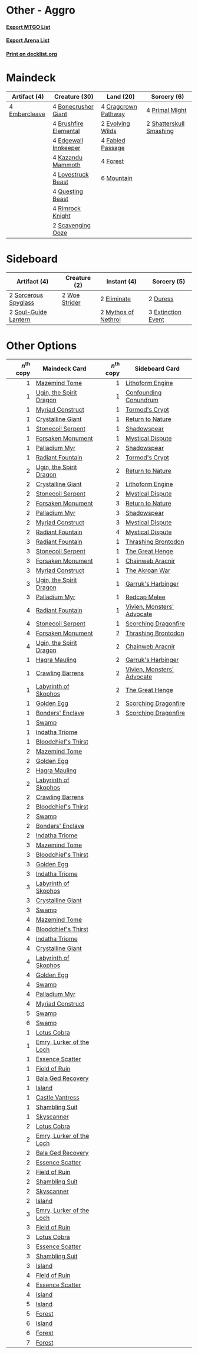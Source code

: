 # Other - Aggro

#### [Export MTGO List](../collection/Other%20-%20Aggro/Other%20-%20Aggro.txt)
#### [Export Arena List](../collection/Other%20-%20Aggro/Other%20-%20Aggro_arena.txt)
#### [Print on decklist.org](http://decklist.org/?deckmain=4%09Bonecrusher%20Giant%0A4%09Brushfire%20Elemental%0A4%09Cragcrown%20Pathway%0A4%09Edgewall%20Innkeeper%0A4%09Embercleave%0A2%09Evolving%20Wilds%0A4%09Fabled%20Passage%0A4%09Forest%0A4%09Kazandu%20Mammoth%0A4%09Lovestruck%20Beast%0A6%09Mountain%0A4%09Primal%20Might%0A4%09Questing%20Beast%0A4%09Rimrock%20Knight%0A2%09Scavenging%20Ooze%0A2%09Shatterskull%20Smashing&deckside=2%09Duress%0A2%09Eliminate%0A3%09Extinction%20Event%0A2%09Mythos%20of%20Nethroi%0A2%09Sorcerous%20Spyglass%0A2%09Soul-Guide%20Lantern%0A2%09Woe%20Strider)
# Maindeck

|                                      Artifact (4)                                      |                                         Creature (30)                                          |                                          Land (20)                                           |                                           Sorcery (6)                                            |
|----------------------------------------------------------------------------------------|------------------------------------------------------------------------------------------------|----------------------------------------------------------------------------------------------|--------------------------------------------------------------------------------------------------|
|4 [Embercleave](http://gatherer.wizards.com/Pages/Card/Details.aspx?multiverseid=473082)|4 [Bonecrusher Giant](http://gatherer.wizards.com/Pages/Card/Details.aspx?multiverseid=473077)  |4 [Cragcrown Pathway](http://gatherer.wizards.com/Pages/Card/Details.aspx?multiverseid=491915)|4 [Primal Might](http://gatherer.wizards.com/Pages/Card/Details.aspx?multiverseid=485520)         |
|                                                                                        |4 [Brushfire Elemental](http://gatherer.wizards.com/Pages/Card/Details.aspx?multiverseid=491872)|2 [Evolving Wilds](http://gatherer.wizards.com/Pages/Card/Details.aspx?multiverseid=426944)   |2 [Shatterskull Smashing](http://gatherer.wizards.com/Pages/Card/Details.aspx?multiverseid=491802)|
|                                                                                        |4 [Edgewall Innkeeper](http://gatherer.wizards.com/Pages/Card/Details.aspx?multiverseid=473113) |4 [Fabled Passage](http://gatherer.wizards.com/Pages/Card/Details.aspx?multiverseid=473206)   |                                                                                                  |
|                                                                                        |4 [Kazandu Mammoth](http://gatherer.wizards.com/Pages/Card/Details.aspx?multiverseid=491835)    |4 [Forest](http://gatherer.wizards.com/Pages/Card/Details.aspx?multiverseid=439860)           |                                                                                                  |
|                                                                                        |4 [Lovestruck Beast](http://gatherer.wizards.com/Pages/Card/Details.aspx?multiverseid=473127)   |6 [Mountain](http://gatherer.wizards.com/Pages/Card/Details.aspx?multiverseid=439859)         |                                                                                                  |
|                                                                                        |4 [Questing Beast](http://gatherer.wizards.com/Pages/Card/Details.aspx?multiverseid=473133)     |                                                                                              |                                                                                                  |
|                                                                                        |4 [Rimrock Knight](http://gatherer.wizards.com/Pages/Card/Details.aspx?multiverseid=473099)     |                                                                                              |                                                                                                  |
|                                                                                        |2 [Scavenging Ooze](http://gatherer.wizards.com/Pages/Card/Details.aspx?multiverseid=420783)    |                                                                                              |                                                                                                  |


# Sideboard

|                                         Artifact (4)                                          |                                      Creature (2)                                      |                                         Instant (4)                                          |                                         Sorcery (5)                                         |
|-----------------------------------------------------------------------------------------------|----------------------------------------------------------------------------------------|----------------------------------------------------------------------------------------------|---------------------------------------------------------------------------------------------|
|2 [Sorcerous Spyglass](http://gatherer.wizards.com/Pages/Card/Details.aspx?multiverseid=435407)|2 [Woe Strider](http://gatherer.wizards.com/Pages/Card/Details.aspx?multiverseid=476374)|2 [Eliminate](http://gatherer.wizards.com/Pages/Card/Details.aspx?multiverseid=485420)        |2 [Duress](http://gatherer.wizards.com/Pages/Card/Details.aspx?multiverseid=14557)           |
|2 [Soul-Guide Lantern](http://gatherer.wizards.com/Pages/Card/Details.aspx?multiverseid=476488)|                                                                                        |2 [Mythos of Nethroi](http://gatherer.wizards.com/Pages/Card/Details.aspx?multiverseid=479617)|3 [Extinction Event](http://gatherer.wizards.com/Pages/Card/Details.aspx?multiverseid=479608)|


# Other Options

|*n*<sup>th</sup> copy|                                           Maindeck Card                                           |*n*<sup>th</sup> copy|                                           Sideboard Card                                            |
|--------------------:|---------------------------------------------------------------------------------------------------|--------------------:|-----------------------------------------------------------------------------------------------------|
|                    1|[Mazemind Tome](http://gatherer.wizards.com/Pages/Card/Details.aspx?multiverseid=485555)           |                    1|[Lithoform Engine](http://gatherer.wizards.com/Pages/Card/Details.aspx?multiverseid=491896)          |
|                    1|[Ugin, the Spirit Dragon](http://gatherer.wizards.com/Pages/Card/Details.aspx?multiverseid=391948) |                    1|[Confounding Conundrum](http://gatherer.wizards.com/Pages/Card/Details.aspx?multiverseid=495607)     |
|                    1|[Myriad Construct](http://gatherer.wizards.com/Pages/Card/Details.aspx?multiverseid=491897)        |                    1|[Tormod's Crypt](http://gatherer.wizards.com/Pages/Card/Details.aspx?multiverseid=389723)            |
|                    1|[Crystalline Giant](http://gatherer.wizards.com/Pages/Card/Details.aspx?multiverseid=479754)       |                    1|[Return to Nature](http://gatherer.wizards.com/Pages/Card/Details.aspx?multiverseid=461102)          |
|                    1|[Stonecoil Serpent](http://gatherer.wizards.com/Pages/Card/Details.aspx?multiverseid=473197)       |                    1|[Shadowspear](http://gatherer.wizards.com/Pages/Card/Details.aspx?multiverseid=476487)               |
|                    1|[Forsaken Monument](http://gatherer.wizards.com/Pages/Card/Details.aspx?multiverseid=491895)       |                    1|[Mystical Dispute](http://gatherer.wizards.com/Pages/Card/Details.aspx?multiverseid=473020)          |
|                    1|[Palladium Myr](http://gatherer.wizards.com/Pages/Card/Details.aspx?multiverseid=389624)           |                    2|[Shadowspear](http://gatherer.wizards.com/Pages/Card/Details.aspx?multiverseid=476487)               |
|                    1|[Radiant Fountain](http://gatherer.wizards.com/Pages/Card/Details.aspx?multiverseid=438810)        |                    2|[Tormod's Crypt](http://gatherer.wizards.com/Pages/Card/Details.aspx?multiverseid=389723)            |
|                    2|[Ugin, the Spirit Dragon](http://gatherer.wizards.com/Pages/Card/Details.aspx?multiverseid=391948) |                    2|[Return to Nature](http://gatherer.wizards.com/Pages/Card/Details.aspx?multiverseid=461102)          |
|                    2|[Crystalline Giant](http://gatherer.wizards.com/Pages/Card/Details.aspx?multiverseid=479754)       |                    2|[Lithoform Engine](http://gatherer.wizards.com/Pages/Card/Details.aspx?multiverseid=491896)          |
|                    2|[Stonecoil Serpent](http://gatherer.wizards.com/Pages/Card/Details.aspx?multiverseid=473197)       |                    2|[Mystical Dispute](http://gatherer.wizards.com/Pages/Card/Details.aspx?multiverseid=473020)          |
|                    2|[Forsaken Monument](http://gatherer.wizards.com/Pages/Card/Details.aspx?multiverseid=491895)       |                    3|[Return to Nature](http://gatherer.wizards.com/Pages/Card/Details.aspx?multiverseid=461102)          |
|                    2|[Palladium Myr](http://gatherer.wizards.com/Pages/Card/Details.aspx?multiverseid=389624)           |                    3|[Shadowspear](http://gatherer.wizards.com/Pages/Card/Details.aspx?multiverseid=476487)               |
|                    2|[Myriad Construct](http://gatherer.wizards.com/Pages/Card/Details.aspx?multiverseid=491897)        |                    3|[Mystical Dispute](http://gatherer.wizards.com/Pages/Card/Details.aspx?multiverseid=473020)          |
|                    2|[Radiant Fountain](http://gatherer.wizards.com/Pages/Card/Details.aspx?multiverseid=438810)        |                    4|[Mystical Dispute](http://gatherer.wizards.com/Pages/Card/Details.aspx?multiverseid=473020)          |
|                    3|[Radiant Fountain](http://gatherer.wizards.com/Pages/Card/Details.aspx?multiverseid=438810)        |                    1|[Thrashing Brontodon](http://gatherer.wizards.com/Pages/Card/Details.aspx?multiverseid=456570)       |
|                    3|[Stonecoil Serpent](http://gatherer.wizards.com/Pages/Card/Details.aspx?multiverseid=473197)       |                    1|[The Great Henge](http://gatherer.wizards.com/Pages/Card/Details.aspx?multiverseid=473123)           |
|                    3|[Forsaken Monument](http://gatherer.wizards.com/Pages/Card/Details.aspx?multiverseid=491895)       |                    1|[Chainweb Aracnir](http://gatherer.wizards.com/Pages/Card/Details.aspx?multiverseid=476418)          |
|                    3|[Myriad Construct](http://gatherer.wizards.com/Pages/Card/Details.aspx?multiverseid=491897)        |                    1|[The Akroan War](http://gatherer.wizards.com/Pages/Card/Details.aspx?multiverseid=476375)            |
|                    3|[Ugin, the Spirit Dragon](http://gatherer.wizards.com/Pages/Card/Details.aspx?multiverseid=391948) |                    1|[Garruk's Harbinger](http://gatherer.wizards.com/Pages/Card/Details.aspx?multiverseid=485508)        |
|                    3|[Palladium Myr](http://gatherer.wizards.com/Pages/Card/Details.aspx?multiverseid=389624)           |                    1|[Redcap Melee](http://gatherer.wizards.com/Pages/Card/Details.aspx?multiverseid=473097)              |
|                    4|[Radiant Fountain](http://gatherer.wizards.com/Pages/Card/Details.aspx?multiverseid=438810)        |                    1|[Vivien, Monsters' Advocate](http://gatherer.wizards.com/Pages/Card/Details.aspx?multiverseid=479695)|
|                    4|[Stonecoil Serpent](http://gatherer.wizards.com/Pages/Card/Details.aspx?multiverseid=473197)       |                    1|[Scorching Dragonfire](http://gatherer.wizards.com/Pages/Card/Details.aspx?multiverseid=473101)      |
|                    4|[Forsaken Monument](http://gatherer.wizards.com/Pages/Card/Details.aspx?multiverseid=491895)       |                    2|[Thrashing Brontodon](http://gatherer.wizards.com/Pages/Card/Details.aspx?multiverseid=456570)       |
|                    4|[Ugin, the Spirit Dragon](http://gatherer.wizards.com/Pages/Card/Details.aspx?multiverseid=391948) |                    2|[Chainweb Aracnir](http://gatherer.wizards.com/Pages/Card/Details.aspx?multiverseid=476418)          |
|                    1|[Hagra Mauling](http://gatherer.wizards.com/Pages/Card/Details.aspx?multiverseid=491741)           |                    2|[Garruk's Harbinger](http://gatherer.wizards.com/Pages/Card/Details.aspx?multiverseid=485508)        |
|                    1|[Crawling Barrens](http://gatherer.wizards.com/Pages/Card/Details.aspx?multiverseid=491917)        |                    2|[Vivien, Monsters' Advocate](http://gatherer.wizards.com/Pages/Card/Details.aspx?multiverseid=479695)|
|                    1|[Labyrinth of Skophos](http://gatherer.wizards.com/Pages/Card/Details.aspx?multiverseid=476494)    |                    2|[The Great Henge](http://gatherer.wizards.com/Pages/Card/Details.aspx?multiverseid=473123)           |
|                    1|[Golden Egg](http://gatherer.wizards.com/Pages/Card/Details.aspx?multiverseid=473182)              |                    2|[Scorching Dragonfire](http://gatherer.wizards.com/Pages/Card/Details.aspx?multiverseid=473101)      |
|                    1|[Bonders' Enclave](http://gatherer.wizards.com/Pages/Card/Details.aspx?multiverseid=479765)        |                    3|[Scorching Dragonfire](http://gatherer.wizards.com/Pages/Card/Details.aspx?multiverseid=473101)      |
|                    1|[Swamp](http://gatherer.wizards.com/Pages/Card/Details.aspx?multiverseid=439858)                   |                     |                                                                                                     |
|                    1|[Indatha Triome](http://gatherer.wizards.com/Pages/Card/Details.aspx?multiverseid=479768)          |                     |                                                                                                     |
|                    1|[Bloodchief's Thirst](http://gatherer.wizards.com/Pages/Card/Details.aspx?multiverseid=491729)     |                     |                                                                                                     |
|                    2|[Mazemind Tome](http://gatherer.wizards.com/Pages/Card/Details.aspx?multiverseid=485555)           |                     |                                                                                                     |
|                    2|[Golden Egg](http://gatherer.wizards.com/Pages/Card/Details.aspx?multiverseid=473182)              |                     |                                                                                                     |
|                    2|[Hagra Mauling](http://gatherer.wizards.com/Pages/Card/Details.aspx?multiverseid=491741)           |                     |                                                                                                     |
|                    2|[Labyrinth of Skophos](http://gatherer.wizards.com/Pages/Card/Details.aspx?multiverseid=476494)    |                     |                                                                                                     |
|                    2|[Crawling Barrens](http://gatherer.wizards.com/Pages/Card/Details.aspx?multiverseid=491917)        |                     |                                                                                                     |
|                    2|[Bloodchief's Thirst](http://gatherer.wizards.com/Pages/Card/Details.aspx?multiverseid=491729)     |                     |                                                                                                     |
|                    2|[Swamp](http://gatherer.wizards.com/Pages/Card/Details.aspx?multiverseid=439858)                   |                     |                                                                                                     |
|                    2|[Bonders' Enclave](http://gatherer.wizards.com/Pages/Card/Details.aspx?multiverseid=479765)        |                     |                                                                                                     |
|                    2|[Indatha Triome](http://gatherer.wizards.com/Pages/Card/Details.aspx?multiverseid=479768)          |                     |                                                                                                     |
|                    3|[Mazemind Tome](http://gatherer.wizards.com/Pages/Card/Details.aspx?multiverseid=485555)           |                     |                                                                                                     |
|                    3|[Bloodchief's Thirst](http://gatherer.wizards.com/Pages/Card/Details.aspx?multiverseid=491729)     |                     |                                                                                                     |
|                    3|[Golden Egg](http://gatherer.wizards.com/Pages/Card/Details.aspx?multiverseid=473182)              |                     |                                                                                                     |
|                    3|[Indatha Triome](http://gatherer.wizards.com/Pages/Card/Details.aspx?multiverseid=479768)          |                     |                                                                                                     |
|                    3|[Labyrinth of Skophos](http://gatherer.wizards.com/Pages/Card/Details.aspx?multiverseid=476494)    |                     |                                                                                                     |
|                    3|[Crystalline Giant](http://gatherer.wizards.com/Pages/Card/Details.aspx?multiverseid=479754)       |                     |                                                                                                     |
|                    3|[Swamp](http://gatherer.wizards.com/Pages/Card/Details.aspx?multiverseid=439858)                   |                     |                                                                                                     |
|                    4|[Mazemind Tome](http://gatherer.wizards.com/Pages/Card/Details.aspx?multiverseid=485555)           |                     |                                                                                                     |
|                    4|[Bloodchief's Thirst](http://gatherer.wizards.com/Pages/Card/Details.aspx?multiverseid=491729)     |                     |                                                                                                     |
|                    4|[Indatha Triome](http://gatherer.wizards.com/Pages/Card/Details.aspx?multiverseid=479768)          |                     |                                                                                                     |
|                    4|[Crystalline Giant](http://gatherer.wizards.com/Pages/Card/Details.aspx?multiverseid=479754)       |                     |                                                                                                     |
|                    4|[Labyrinth of Skophos](http://gatherer.wizards.com/Pages/Card/Details.aspx?multiverseid=476494)    |                     |                                                                                                     |
|                    4|[Golden Egg](http://gatherer.wizards.com/Pages/Card/Details.aspx?multiverseid=473182)              |                     |                                                                                                     |
|                    4|[Swamp](http://gatherer.wizards.com/Pages/Card/Details.aspx?multiverseid=439858)                   |                     |                                                                                                     |
|                    4|[Palladium Myr](http://gatherer.wizards.com/Pages/Card/Details.aspx?multiverseid=389624)           |                     |                                                                                                     |
|                    4|[Myriad Construct](http://gatherer.wizards.com/Pages/Card/Details.aspx?multiverseid=491897)        |                     |                                                                                                     |
|                    5|[Swamp](http://gatherer.wizards.com/Pages/Card/Details.aspx?multiverseid=439858)                   |                     |                                                                                                     |
|                    6|[Swamp](http://gatherer.wizards.com/Pages/Card/Details.aspx?multiverseid=439858)                   |                     |                                                                                                     |
|                    1|[Lotus Cobra](http://gatherer.wizards.com/Pages/Card/Details.aspx?multiverseid=438740)             |                     |                                                                                                     |
|                    1|[Emry, Lurker of the Loch](http://gatherer.wizards.com/Pages/Card/Details.aspx?multiverseid=473005)|                     |                                                                                                     |
|                    1|[Essence Scatter](http://gatherer.wizards.com/Pages/Card/Details.aspx?multiverseid=426754)         |                     |                                                                                                     |
|                    1|[Field of Ruin](http://gatherer.wizards.com/Pages/Card/Details.aspx?multiverseid=435415)           |                     |                                                                                                     |
|                    1|[Bala Ged Recovery](http://gatherer.wizards.com/Pages/Card/Details.aspx?multiverseid=491825)       |                     |                                                                                                     |
|                    1|[Island](http://gatherer.wizards.com/Pages/Card/Details.aspx?multiverseid=439857)                  |                     |                                                                                                     |
|                    1|[Castle Vantress](http://gatherer.wizards.com/Pages/Card/Details.aspx?multiverseid=473204)         |                     |                                                                                                     |
|                    1|[Shambling Suit](http://gatherer.wizards.com/Pages/Card/Details.aspx?multiverseid=473192)          |                     |                                                                                                     |
|                    1|[Skyscanner](http://gatherer.wizards.com/Pages/Card/Details.aspx?multiverseid=447382)              |                     |                                                                                                     |
|                    2|[Lotus Cobra](http://gatherer.wizards.com/Pages/Card/Details.aspx?multiverseid=438740)             |                     |                                                                                                     |
|                    2|[Emry, Lurker of the Loch](http://gatherer.wizards.com/Pages/Card/Details.aspx?multiverseid=473005)|                     |                                                                                                     |
|                    2|[Bala Ged Recovery](http://gatherer.wizards.com/Pages/Card/Details.aspx?multiverseid=491825)       |                     |                                                                                                     |
|                    2|[Essence Scatter](http://gatherer.wizards.com/Pages/Card/Details.aspx?multiverseid=426754)         |                     |                                                                                                     |
|                    2|[Field of Ruin](http://gatherer.wizards.com/Pages/Card/Details.aspx?multiverseid=435415)           |                     |                                                                                                     |
|                    2|[Shambling Suit](http://gatherer.wizards.com/Pages/Card/Details.aspx?multiverseid=473192)          |                     |                                                                                                     |
|                    2|[Skyscanner](http://gatherer.wizards.com/Pages/Card/Details.aspx?multiverseid=447382)              |                     |                                                                                                     |
|                    2|[Island](http://gatherer.wizards.com/Pages/Card/Details.aspx?multiverseid=439857)                  |                     |                                                                                                     |
|                    3|[Emry, Lurker of the Loch](http://gatherer.wizards.com/Pages/Card/Details.aspx?multiverseid=473005)|                     |                                                                                                     |
|                    3|[Field of Ruin](http://gatherer.wizards.com/Pages/Card/Details.aspx?multiverseid=435415)           |                     |                                                                                                     |
|                    3|[Lotus Cobra](http://gatherer.wizards.com/Pages/Card/Details.aspx?multiverseid=438740)             |                     |                                                                                                     |
|                    3|[Essence Scatter](http://gatherer.wizards.com/Pages/Card/Details.aspx?multiverseid=426754)         |                     |                                                                                                     |
|                    3|[Shambling Suit](http://gatherer.wizards.com/Pages/Card/Details.aspx?multiverseid=473192)          |                     |                                                                                                     |
|                    3|[Island](http://gatherer.wizards.com/Pages/Card/Details.aspx?multiverseid=439857)                  |                     |                                                                                                     |
|                    4|[Field of Ruin](http://gatherer.wizards.com/Pages/Card/Details.aspx?multiverseid=435415)           |                     |                                                                                                     |
|                    4|[Essence Scatter](http://gatherer.wizards.com/Pages/Card/Details.aspx?multiverseid=426754)         |                     |                                                                                                     |
|                    4|[Island](http://gatherer.wizards.com/Pages/Card/Details.aspx?multiverseid=439857)                  |                     |                                                                                                     |
|                    5|[Island](http://gatherer.wizards.com/Pages/Card/Details.aspx?multiverseid=439857)                  |                     |                                                                                                     |
|                    5|[Forest](http://gatherer.wizards.com/Pages/Card/Details.aspx?multiverseid=439860)                  |                     |                                                                                                     |
|                    6|[Island](http://gatherer.wizards.com/Pages/Card/Details.aspx?multiverseid=439857)                  |                     |                                                                                                     |
|                    6|[Forest](http://gatherer.wizards.com/Pages/Card/Details.aspx?multiverseid=439860)                  |                     |                                                                                                     |
|                    7|[Forest](http://gatherer.wizards.com/Pages/Card/Details.aspx?multiverseid=439860)                  |                     |                                                                                                     |

